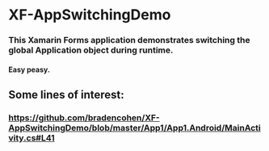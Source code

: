 # XF-AppSwitchingDemo

### This Xamarin Forms application demonstrates switching the global Application object during runtime.

#### Easy peasy.

## Some lines of interest:
### https://github.com/bradencohen/XF-AppSwitchingDemo/blob/master/App1/App1.Android/MainActivity.cs#L41
